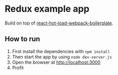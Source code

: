 # Redux example app
Build on top of [react-hot-load-webpack-boilerplate](https://github.com/jackfranklin/react-hot-load-webpack-boilerplate).

## How to run
1. First install the dependencies with `npm install`
2. Then start the app by using `node dev-server.js`
3. Open the browser at [http://localhost:3000](http://localhost:3000)
4. Profit
